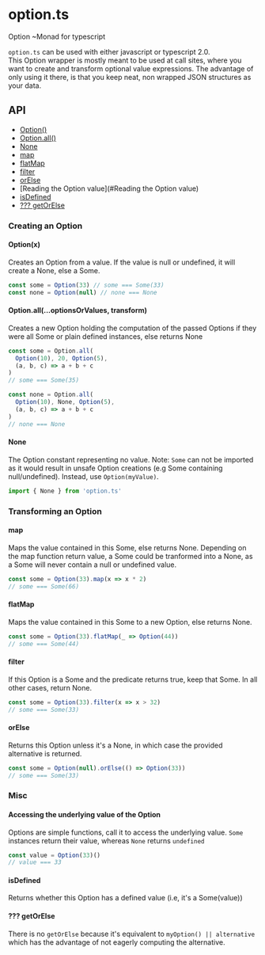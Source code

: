 # option.ts
Option ~Monad for typescript

`option.ts` can be used with either javascript or typescript 2.0.  
This Option wrapper is mostly meant to be used at call sites, where you want to create and transform optional value expressions.
The advantage of only using it there, is that you keep neat, non wrapped JSON structures as your data.


## API

* [Option()](#Option())
* [Option.all()](#Option.all)
* [None](#None)
* [map](#map)
* [flatMap](#flatMap)
* [filter](#filter)
* [orElse](#orElse)
* [Reading the Option value](#Reading the Option value)
* [isDefined](#isDefined)
* [??? getOrElse](#getOrElse)



### Creating an Option

<a name="Option()"></a>
#### Option(x)

Creates an Option from a value.
If the value is null or undefined, it will create a None, else a Some.

```ts
const some = Option(33) // some === Some(33)
const none = Option(null) // none === None
```

<a name="Option.all"></a>
#### Option.all(...optionsOrValues, transform)

Creates a new Option holding the computation of the passed Options if they were all Some or plain defined instances,
else returns None

```ts
const some = Option.all(
  Option(10), 20, Option(5),
  (a, b, c) => a + b + c
)
// some === Some(35)

const none = Option.all(
  Option(10), None, Option(5),
  (a, b, c) => a + b + c
)
// none === None
```
<a name="None"></a>
#### None

The Option constant representing no value.
Note: `Some` can not be imported as it would result in unsafe Option creations (e.g Some containing null/undefined).
Instead, use `Option(myValue)`.

```ts
import { None } from 'option.ts'
```


### Transforming an Option

<a name="map"></a>
#### map

Maps the value contained in this Some, else returns None.
Depending on the map function return value, a Some could be tranformed into a None, as a Some will never contain a null or undefined value.

```ts
const some = Option(33).map(x => x * 2)
// some === Some(66)
```

<a name="flatMap"></a>
#### flatMap

Maps the value contained in this Some to a new Option, else returns None.

```ts
const some = Option(33).flatMap(_ => Option(44))
// some === Some(44)
```

<a name="filter"></a>
#### filter

If this Option is a Some and the predicate returns true, keep that Some.
In all other cases, return None.

```ts
const some = Option(33).filter(x => x > 32)
// some === Some(33)
```

<a name="orElse"></a>
#### orElse

Returns this Option unless it's a None, in which case the provided alternative is returned.

```ts
const some = Option(null).orElse(() => Option(33))
// some === Some(33)
```


### Misc

<a name="Reading the Option value"></a>
#### Accessing the underlying value of the Option

Options are simple functions, call it to access the underlying value.
`Some` instances return their value, whereas `None` returns `undefined`

```ts
const value = Option(33)()
// value === 33
```

<a name="isDefined"></a>
#### isDefined

Returns whether this Option has a defined value (i.e, it's a Some(value))

<a name="getOrElse"></a>
#### ??? getOrElse

There is no `getOrElse` because it's equivalent to `myOption() || alternative` which has the advantage of not eagerly computing the alternative.
